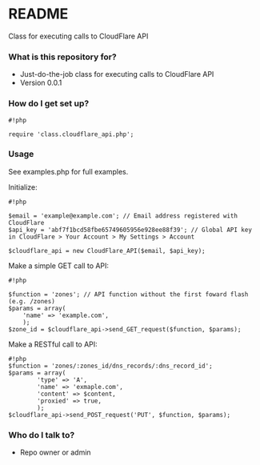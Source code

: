 # README #

Class for executing calls to CloudFlare API

### What is this repository for? ###

* Just-do-the-job class for executing calls to CloudFlare API
* Version 0.0.1

### How do I get set up? ###


```
#!php

require 'class.cloudflare_api.php';
```

### Usage ###
See examples.php for full examples.

Initialize:

```
#!php

$email = 'example@example.com'; // Email address registered with CloudFlare
$api_key = 'abf7f1bcd58fbe65749605956e928ee88f39'; // Global API key in CloudFlare > Your Account > My Settings > Account

$cloudflare_api = new CloudFlare_API($email, $api_key);
```
Make a simple GET call to API:

```
#!php

$function = 'zones'; // API function without the first foward flash (e.g. /zones)
$params = array(
	'name' => 'example.com',
	);
$zone_id = $cloudflare_api->send_GET_request($function, $params);
```

Make a RESTful call to API:

```
#!php
$function = 'zones/:zones_id/dns_records/:dns_record_id';
$params = array(
		'type' => 'A',
		'name' => 'exmaple.com',
		'content' => $content,
		'proxied' => true,
		);
$cloudflare_api->send_POST_request('PUT', $function, $params);
```

### Who do I talk to? ###

* Repo owner or admin